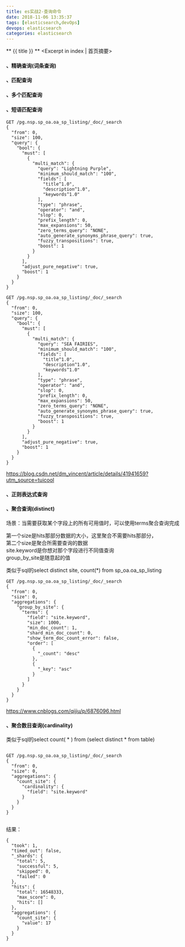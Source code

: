 ```yaml
---
title: es实战2-查询命令
date: 2018-11-06 13:35:37
tags: [elasticsearch,devOps]
devops: elasticsearch
categories: elasticsearch
---
```

** {{ title }} ** <Excerpt in index | 首页摘要>
<!-- more -->

#### 、精确查询(词条查询)



#### 、匹配查询




#### 、多个匹配查询






#### 、短语匹配查询


```
GET /pg.nsp.sp_oa.oa_sp_listing/_doc/_search
{
  "from": 0,
  "size": 100,
  "query": {
    "bool": {
      "must": [
        {
          "multi_match": {
            "query": "Lightning Purple",
            "minimum_should_match": "100",
            "fields": [
              "title^1.0",
              "description^1.0",
              "keywords^1.0"
            ],
            "type": "phrase",
            "operator": "and",
            "slop": 0,
            "prefix_length": 0,
            "max_expansions": 50,
            "zero_terms_query": "NONE",
            "auto_generate_synonyms_phrase_query": true,
            "fuzzy_transpositions": true,
            "boost": 1
          }
        }
      ],
      "adjust_pure_negative": true,
      "boost": 1
    }
  }
}
```


```
GET /pg.nsp.sp_oa.oa_sp_listing/_doc/_search
{
  "from": 0,
  "size": 100,
  "query": {
    "bool": {
      "must": [
        {
          "multi_match": {
            "query": "SEA FAIRIES",
            "minimum_should_match": "100",
            "fields": [
              "title^1.0",
              "description^1.0",
              "keywords^1.0"
            ],
            "type": "phrase",
            "operator": "and",
            "slop": 0,
            "prefix_length": 0,
            "max_expansions": 50,
            "zero_terms_query": "NONE",
            "auto_generate_synonyms_phrase_query": true,
            "fuzzy_transpositions": true,
            "boost": 1
          }
        }
      ],
      "adjust_pure_negative": true,
      "boost": 1
    }
  }
}

```

https://blog.csdn.net/dm_vincent/article/details/41941659?utm_source=tuicool





#### 、正则表达式查询

#### 、聚合查询(distinct)
场景：当需要获取某个字段上的所有可用值时，可以使用terms聚合查询完成

第一个size是hits那部分数据的大小，这里聚合不需要hits那部分，  
第二个size是聚合所需要查询的数据  
site.keyword是你想对那个字段进行不同值查询  
group_by_site是随意起的值  

类似于sql的select distinct site, count(*) from sp_oa.oa_sp_listing

```
GET /pg.nsp.sp_oa.oa_sp_listing/_doc/_search
{
  "from": 0,
  "size": 0,
  "aggregations": {
    "group_by_site": {
      "terms": {
        "field": "site.keyword",
        "size": 1000,
        "min_doc_count": 1,
        "shard_min_doc_count": 0,
        "show_term_doc_count_error": false,
        "order": [
          {
            "_count": "desc"
          },
          {
            "_key": "asc"
          }
        ]
      }
    }
  }
}
```

https://www.cnblogs.com/qijiu/p/6876096.html


#### 、聚合数目查询(cardinality)
类似于sql的select count( * ) from (select distinct * from  table)


```

GET /pg.nsp.sp_oa.oa_sp_listing/_doc/_search
{
  "from": 0,
  "size": 0,
  "aggregations": {
    "count_site": {
      "cardinality": {
        "field": "site.keyword"
      }
    }
  }
}


```

结果：

```
{
  "took": 1,
  "timed_out": false,
  "_shards": {
    "total": 5,
    "successful": 5,
    "skipped": 0,
    "failed": 0
  },
  "hits": {
    "total": 16548333,
    "max_score": 0,
    "hits": []
  },
  "aggregations": {
    "count_site": {
      "value": 17
    }
  }
}
```
